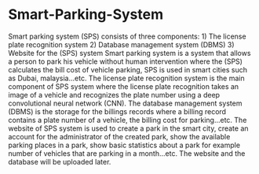 # Smart-Parking-System
Smart parking system (SPS) consists of three components: 1) The license plate recognition system 2) Database management system (DBMS) 3) Website for the (SPS) system
Smart parking system is a system that allows a person to park his vehicle without human intervention where the (SPS) calculates the bill cost of vehicle parking, SPS is used in smart cities such as Dubai, malaysia...etc. The license plate recognition system is the main component of SPS system where the license plate recognition takes an image of a vehicle and recognizes the plate number using a deep convolutional neural network (CNN). The database management system (DBMS) is the storage for the billings records where a billing record contains a plate number of a vehicle, the billing cost for parking...etc. The website of SPS system is used to create a park in the smart city, create an account for the administrator of the created park, show the available parking places in a park, show basic statistics about a park for example number of vehicles that are parking in a month...etc. The website and the database will be uploaded later.
